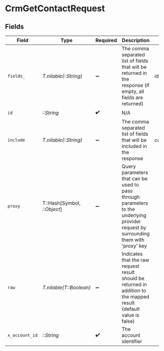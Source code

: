 # CrmGetContactRequest


## Fields

| Field                                                                                                                                                                                 | Type                                                                                                                                                                                  | Required                                                                                                                                                                              | Description                                                                                                                                                                           | Example                                                                                                                                                                               |
| ------------------------------------------------------------------------------------------------------------------------------------------------------------------------------------- | ------------------------------------------------------------------------------------------------------------------------------------------------------------------------------------- | ------------------------------------------------------------------------------------------------------------------------------------------------------------------------------------- | ------------------------------------------------------------------------------------------------------------------------------------------------------------------------------------- | ------------------------------------------------------------------------------------------------------------------------------------------------------------------------------------- |
| `fields_`                                                                                                                                                                             | *T.nilable(::String)*                                                                                                                                                                 | :heavy_minus_sign:                                                                                                                                                                    | The comma separated list of fields that will be returned in the response (if empty, all fields are returned)                                                                          | id,remote_id,first_name,last_name,company_name,emails,phone_numbers,deal_ids,remote_deal_ids,account_ids,remote_account_ids,custom_fields,created_at,updated_at,unified_custom_fields |
| `id`                                                                                                                                                                                  | *::String*                                                                                                                                                                            | :heavy_check_mark:                                                                                                                                                                    | N/A                                                                                                                                                                                   |                                                                                                                                                                                       |
| `include`                                                                                                                                                                             | *T.nilable(::String)*                                                                                                                                                                 | :heavy_minus_sign:                                                                                                                                                                    | The comma separated list of fields that will be included in the response                                                                                                              | custom_fields                                                                                                                                                                         |
| `proxy`                                                                                                                                                                               | T::Hash[Symbol, *::Object*]                                                                                                                                                           | :heavy_minus_sign:                                                                                                                                                                    | Query parameters that can be used to pass through parameters to the underlying provider request by surrounding them with 'proxy' key                                                  |                                                                                                                                                                                       |
| `raw`                                                                                                                                                                                 | *T.nilable(T::Boolean)*                                                                                                                                                               | :heavy_minus_sign:                                                                                                                                                                    | Indicates that the raw request result should be returned in addition to the mapped result (default value is false)                                                                    |                                                                                                                                                                                       |
| `x_account_id`                                                                                                                                                                        | *::String*                                                                                                                                                                            | :heavy_check_mark:                                                                                                                                                                    | The account identifier                                                                                                                                                                |                                                                                                                                                                                       |